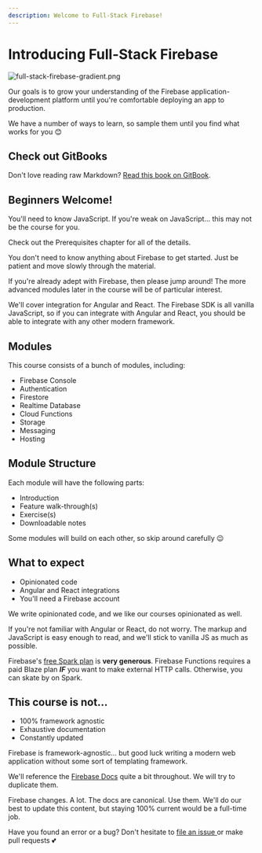 ```yaml
---
description: Welcome to Full-Stack Firebase!
---
```


# Introducing Full-Stack Firebase

![full-stack-firebase-gradient.png](https://goo.gl/YyJKBh)

Our goals is to grow your understanding of the Firebase application-development platform until you're comfortable deploying an app to production.

We have a number of ways to learn, so sample them until you find what works for you 😊

## Check out GitBooks

Don't love reading raw Markdown? [Read this book on GitBook](https://how-to-firebase.gitbooks.io/full-stack-firebase/content/).

## Beginners Welcome!

You'll need to know JavaScript. If you're weak on JavaScript... this may not be the course for you.

Check out the Prerequisites chapter for all of the details.

You don't need to know anything about Firebase to get started. Just be patient and move slowly through the material.

If you're already adept with Firebase, then please jump around! The more advanced modules later in the course will be of particular interest.

We'll cover integration for Angular and React. The Firebase SDK is all vanilla JavaScript, so if you can integrate with Angular and React, you should be able to integrate with any other modern framework.

## Modules

This course consists of a bunch of modules, including:

* Firebase Console
* Authentication
* Firestore
* Realtime Database
* Cloud Functions
* Storage
* Messaging
* Hosting

## Module Structure

Each module will have the following parts:

* Introduction
* Feature walk-through\(s\)
* Exercise\(s\)
* Downloadable notes

Some modules will build on each other, so skip around carefully 😉

## What to expect

* Opinionated code
* Angular and React integrations
* You'll need a Firebase account

We write opinionated code, and we like our courses opinionated as well.

If you're not familiar with Angular or React, do not worry. The markup and JavaScript is easy enough to read, and we'll stick to vanilla JS as much as possible.

Firebase's [free Spark plan](https://firebase.google.com/pricing/) is **very generous**. Firebase Functions requires a paid Blaze plan _**IF**_ you want to make external HTTP calls. Otherwise, you can skate by on Spark.

## This course is not...

* 100% framework agnostic
* Exhaustive documentation
* Constantly updated

Firebase is framework-agnostic... but good luck writing a modern web application without some sort of templating framework.

We'll reference the [Firebase Docs](https://firebase.google.com/docs/) quite a bit throughout. We will try to duplicate them.

Firebase changes. A lot. The docs are canonical. Use them. We'll do our best to update this content, but staying 100% current would be a full-time job.

Have you found an error or a bug? Don't hesitate to [file an issue ](https://github.com/how-to-firebase/full-stack-firebase/issues) or make pull requests 💕

